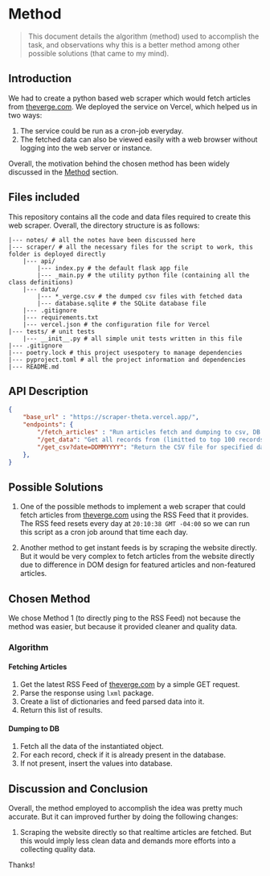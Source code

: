 # Method 
> This document details the algorithm (method) used to accomplish the task, and observations why this is a better method among other possible solutions (that came to my mind).

## Introduction
We had to create a python based web scraper which would fetch articles from [theverge.com](https://theverge.com). We deployed the service on Vercel, which helped us in two ways:
1. The service could be run as a cron-job everyday.
2. The fetched data can also be viewed easily with a web browser without logging into the web server or instance.

Overall, the motivation behind the chosen method has been widely discussed in the [Method](#chosen-method) section.

## Files included
This repository contains all the code and data files required to create this web scraper.
Overall, the directory structure is as follows:

```text
|--- notes/ # all the notes have been discussed here
|--- scraper/ # all the necessary files for the script to work, this folder is deployed directly
    |--- api/
        |--- index.py # the default flask app file
        |--- _main.py # the utility python file (containing all the class definitions)
    |--- data/
        |--- *_verge.csv # the dumped csv files with fetched data
        |--- database.sqlite # the SQLite database file
    |--- .gitignore
    |--- requirements.txt
    |--- vercel.json # the configuration file for Vercel
|--- tests/ # unit tests
    |--- __init__.py # all simple unit tests written in this file
|--- .gitignore
|--- poetry.lock # this project usespotery to manage dependencies
|--- pyproject.toml # all the project information and dependencies
|--- README.md
```

## API Description
```json
{
    "base_url" : "https://scraper-theta.vercel.app/",
    "endpoints": {
        "/fetch_articles" : "Run articles fetch and dumping to csv, DB.",
        "/get_data": "Get all records from (limitted to top 100 records to save bandwidth).",
        "/get_csv?date=DDMMYYYY": "Return the CSV file for specified date.",
    },
}
```

## Possible Solutions
1. One of the possible methods to implement a web scraper that could fetch articles from [theverge.com](theverge.com) using the RSS Feed that it provides. The RSS feed resets every day at `20:10:38 GMT -04:00` so we can run this script as a cron job around that time each day.

2. Another method to get instant feeds is by scraping the website directly. But it would be very complex to fetch articles from the website directly due to difference in DOM design for featured articles and non-featured articles.

## Chosen Method
We chose Method 1 (to directly ping to the RSS Feed) not because the method was easier, but because it provided cleaner and quality data. 

### Algorithm

#### Fetching Articles
1. Get the latest RSS Feed of [theverge.com](https://www.theverge.com/rss/index.xml) by a simple GET request.
2. Parse the response using `lxml` package.
3. Create a list of dictionaries and feed parsed data into it.
4. Return this list of results.

#### Dumping to DB
1. Fetch all the data of the instantiated object.
2. For each record, check if it is already present in the database.
3. If not present, insert the values into database.

## Discussion and Conclusion
Overall, the method employed to accomplish the idea was pretty much accurate. But it can improved further by doing the following changes:
1. Scraping the website directly so that realtime articles are fetched. But this would imply less clean data and demands more efforts into a collecting quality data.

Thanks!
